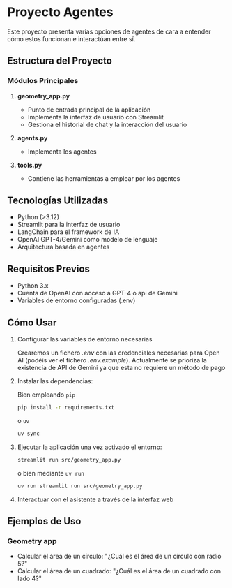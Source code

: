 # Proyecto Agentes

Este proyecto presenta varias opciones de agentes de cara a entender cómo estos funcionan e interactúan entre sí.

## Estructura del Proyecto

### Módulos Principales

1. **geometry_app.py**
   - Punto de entrada principal de la aplicación
   - Implementa la interfaz de usuario con Streamlit
   - Gestiona el historial de chat y la interacción del usuario

2. **agents.py**
   - Implementa los agentes

3. **tools.py**
   - Contiene las herramientas a emplear por los agentes

## Tecnologías Utilizadas

- Python (>3.12)
- Streamlit para la interfaz de usuario
- LangChain para el framework de IA
- OpenAI GPT-4/Gemini como modelo de lenguaje
- Arquitectura basada en agentes

## Requisitos Previos

- Python 3.x
- Cuenta de OpenAI con acceso a GPT-4 o api de Gemini
- Variables de entorno configuradas (.env)

## Cómo Usar

1. Configurar las variables de entorno necesarias

   Crearemos un fichero _.env_ con las credenciales necesarias para Open AI (podéis ver el fichero _.env.example_).
   Actualmente se prioriza la existencia de API de Gemini ya que esta no requiere un método de pago

2. Instalar las dependencias:

   Bien empleando `pip`
   ```bash
   pip install -r requirements.txt
   ```
   o `uv`
   ```bash
   uv sync
   ```
3. Ejecutar la aplicación una vez activado el entorno:
   ```bash
   streamlit run src/geometry_app.py
   ```
   o bien mediante `uv run`
   ```bash
   uv run streamlit run src/geometry_app.py
   ```

4. Interactuar con el asistente a través de la interfaz web

## Ejemplos de Uso

### Geometry app
- Calcular el área de un círculo: "¿Cuál es el área de un círculo con radio 5?"
- Calcular el área de un cuadrado: "¿Cuál es el área de un cuadrado con lado 4?"